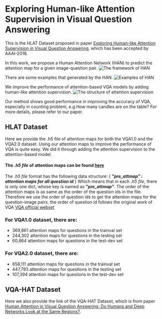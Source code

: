 # Exploring Human-like Attention Supervision in Visual Question Answering
This is the HLAT Dataset proposed in paper [Exploring Human-like Attention Supervision in Visual Question Answering](https://arxiv.org/abs/1709.06308), which has been accepted by AAAI-2018. 

In this work, we propose a Human Attention Network (HAN) to predict the attention map for a given image-question pair.
![The framework of HAN]()

There are some examples that generated by the HAN.
![Examples of HAN]()

We improve the performance of attention-based VQA models by adding human-like attention supervision.
![The structure of attention supervision]()

Our method shows good performance in improving the accuracy of VQA, especially in counting problem, e.g.How many candles are on the table? For more details, please refer to our paper.

## HLAT Dataset

Here we provide the .h5 file of attention maps for both the VQA1.0 and the VQA2.0 dataset.
Using our attention maps to improve the performance of VQA is quite easy. 
We did it through adding the attention supervision to the attention-based model.

#### The *.h5 file* of attention maps can be found [here]()

The *.h5 file* format has the following data structure: 
{
*__"pre_attmap" : attention maps for all question id__*
}
Which means that in each *.h5 file*, there is only one dict, whose key is named as *__"pre_attmap"__*. The order of the attention maps is as same as the order of the question ids in the file. Therefore we use the order of question ids to get the attention maps for the question-image pairs. the order of question id follows the original work of VQA [VQA official webset](http://visualqa.org/download.html)


### For VQA1.0 dataset, there are:
* 369,861 attention maps for questions in the trainval set 
* 244,302 attention maps for questions in the testing set
* 60,864 attention maps for questions in the test-dev set

### For VQA2.0 dataset, there are:
+ 658,111 attention maps for questions in the trainval set 
+ 447,793 attention maps for questions in the testing set
+ 107,394 attention maps for questions in the test-dev set

## VQA-HAT Dataset
Here we also provide the link of the VQA-HAT Dataset, which is from paper [Human Attention in Visual Question Answering:
Do Humans and Deep Networks Look at the Same Regions?](https://arxiv.org/abs/1606.03556).
